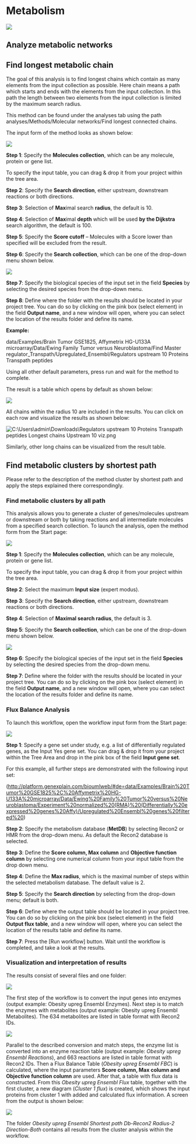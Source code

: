 # Metabolism

![](media/0fb63da1494f75eac021f7632690e129.png)

## Analyze metabolic networks

## Find longest metabolic chain

The goal of this analysis is to find longest chains which contain as many
elements from the input collection as possible. Here chain means a path which
starts and ends with the elements from the input collection. In this path the
length between two elements from the input collection is limited by the maximum
search radius. 

This method can be found under the analyses tab using the path
analyses/Methods/Molecular networks/Find longest connected chains.

The input form of the method looks as shown below:

![](media/6aac32763dcb85c70f7dba419b58a34c.png)

**Step 1**: Specify the **Molecules collection**, which can be any molecule,
protein or gene list.

To specify the input table, you can drag & drop it from your project within the
tree area.

**Step 2**: Specify the **Search direction**, either upstream, downstream
reactions or both directions.

**Step 3**: Selection of **Max**imal search **radius**, the default is 10.

**Step 4**: Selection of **Max**imal **depth** which will be used **by the Dijkstra** search algorithm, the default is 100.

**Step 5**: Specify the **Score cutoff** – Molecules with a Score lower than specified will be excluded from the result.

**Step 6**: Specify the **Search collection**, which can be one of the drop-down menu shown below.

![](media/b350bec02cf321b9025188e61b5ca6f3.png)

**Step 7**: Specify the biological species of the input set in the field
**Species** by selecting the desired species from the drop-down menu.

**Step 8**: Define where the folder with the results should be located in your
project tree. You can do so by clicking on the pink box (select element) in the
field **Output name**, and a new window will open, where you can select the
location of the results folder and define its name.

**Example:**

data/Examples/Brain Tumor GSE1825, Affymetrix HG-U133A microarray/Data/Ewing
Family Tumor versus Neuroblastoma/Find Master
regulator_Transpath/Upregulated_Ensembl/Regulators upstream 10 Proteins
Transpath peptides

Using all other default parameters, press run and wait for the method to
complete.

The result is a table which opens by default as shown below:

![](media/d6ec5e65c439a272a912d51abf738531.png)

All chains within the radius 10 are included in the results. You can click on
each row and visualize the results as shown below:

![C:\\Users\\admin\\Downloads\\Regulators upstream 10 Proteins Transpath peptides Longest chains Upstream 10 viz.png](media/b464e0cd8cec1a75faa78ecec8bb5c98.png)

Similarly, other long chains can be visualized from the result table.

## Find metabolic clusters by shortest path

Please refer to the description of the method cluster by shortest path and apply the steps explained there correspondingly.

### Find metabolic clusters by all path

This analysis allows you to generate a cluster of genes/molecules upstream or
downstream or both by taking reactions and all intermediate molecules from a
specified search collection. To launch the analysis, open the method form from
the Start page:

![](media/8625f7ed75f09e0432ac57eace3d2712.png)

**Step 1**: Specify the **Molecules collection**, which can be any molecule,
protein or gene list.

To specify the input table, you can drag & drop it from your project within the
tree area.

**Step 2**: Select the maximum **Input size** (expert modus).

**Step 3**: Specify the **Search direction**, either upstream, downstream
reactions or both directions.

**Step 4**: Selection of **Maximal search radius**, the default is 3.

**Step 5**: Specify the **Search collection**, which can be one of the drop-down
menu shown below.

![](media/229d3e222a23fb1fb2bc03f14445bd2d.png)

**Step 6**: Specify the biological species of the input set in the field
**Species** by selecting the desired species from the drop-down menu.

**Step 7**: Define where the folder with the results should be located in your
project tree. You can do so by clicking on the pink box (select element) in the
field **Output name**, and a new window will open, where you can select the
location of the results folder and define its name.

### Flux Balance Analysis

To launch this workflow, open the workflow input form from the Start page:

![](media/7e8f6395e0261e272402801af1f2e310.png)

**Step 1**: Specify a gene set under study, e.g. a list of differentially
regulated genes, as the Input Yes gene set. You can drag & drop it from your
project within the Tree Area and drop in the pink box of the field **Input gene
set**.

For this example, all further steps are demonstrated with the following input
set:

(http://platform.genexplain.com/bioumlweb/#de=data/Examples/Brain%20Tumor%20GSE1825%2C%20Affymetrix%20HG-U133A%20microarray/Data/Ewing%20Family%20Tumor%20versus%20Neuroblastoma/Experiment%20normalized%20(RMA)%20(Differentially%20expressed%20genes%20Affy)/Upregulated%20Ensembl%20genes%20filtered%20)

**Step 2**: Specify the metabolism database (**MetDB**) by selecting Recon2 or
HMR from the drop-down menu. As default the Recon2 database is selected.

**Step 3**: Define the **Score column, Max column** and **Objective function
column** by selecting one numerical column from your input table from the drop
down menu.

**Step 4**: Define the **Max radius**, which is the maximal number of steps
within the selected metabolism database. The default value is 2.

**Step 5**: Specify the **Search direction** by selecting from the drop-down
menu; default is both.

**Step 6**: Define where the output table should be located in your project
tree. You can do so by clicking on the pink box (select element) in the field
**Output flux table**, and a new window will open, where you can select the
location of the results table and define its name.

**Step 7**: Press the [Run workflow] button. Wait until the workflow is
completed, and take a look at the results.

### Visualization and interpretation of results

The results consist of several files and one folder:

![](media/2da489c274a4e0c4ee426e107060eceb.png)

The first step of the workflow is to convert the input genes into enzymes
(output example: Obesity upreg Ensembl Enzymes). Next step is to match the
enzymes with metabolites (output example: Obesity upreg Ensembl Metabolites).
The 634 metabolites are listed in table format with Recon2 IDs.

![](media/eb6b5bff8abe44d71ac1a67491360abe.png)

Parallel to the described conversion and match steps, the enzyme list is
converted into an enzyme reaction table (output example: *Obesity upreg Ensembl
Reactions*), and 663 reactions are listed in table format with Recon2 IDs. Then
a Flux Balance Table (*Obesity upreg Ensembl FBC*) is calculated, where the
input parameters **Score column, Max column and Objective function column** are
used. After that, a table with flux data is constructed. From this *Obesity
upreg Ensembl Flux* table, together with the first cluster, a new diagram
(*Cluster 1 flux*) is created, which shows the input proteins from cluster 1
with added and calculated flux information. A screen from the output is shown
below:

![](media/a34e11854378ce6f1351ab559f3cb3e8.png)

The folder *Obesity upreg Ensembl Shortest path Db-Recon2 Radius-2
Direction-Both* contains all results from the cluster analysis within the
workflow.

